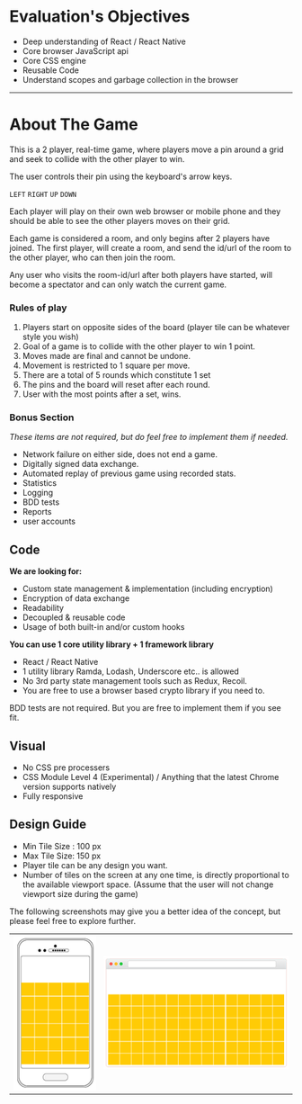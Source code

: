 

# **Evaluation's Objectives**

- Deep understanding of React / React Native
- Core browser JavaScript api
- Core CSS engine 
- Reusable Code
- Understand scopes and garbage collection in the browser

-----

# About The Game

This is a 2 player, real-time game, where players move a pin around a grid  and seek to collide with the other player to win.

The user controls their pin using the keyboard's arrow keys. 

`LEFT` `RIGHT` `UP` `DOWN`

Each player will play on their own web browser or mobile phone and they should be able to see the other players moves on their grid. 

Each game is considered a room, and only begins after 2 players have joined. The first player, will create a room, and send the id/url of the room to the other player, who can then join the room. 

Any user who visits the room-id/url after both players have started, will become a spectator and can only watch the current game. 

### Rules of play

1. Players start on opposite sides of the board (player tile can be whatever style you wish)
2. Goal of a game is to collide with the other player to win 1 point.
3. Moves made are final and cannot be undone. 
4. Movement is restricted to 1 square per move.
5. There are a total of 5 rounds which constitute 1 set 
6. The pins and the board will reset after each round. 
7. User with the most points after a set, wins. 


### Bonus Section

*These items are not required, but do feel free to implement them if needed.*

- Network failure on either side, does not end a game.
- Digitally signed data exchange.
- Automated replay of previous game using recorded stats. 
- Statistics
- Logging
- BDD tests
- Reports
- user accounts

## Code 

**We are looking for:**

- Custom state management & implementation (including encryption)
- Encryption of data exchange
- Readability
- Decoupled & reusable code 
- Usage of both built-in and/or custom hooks

**You can use 1 core utility library +  1 framework library**

- React / React Native
- 1 utility library Ramda, Lodash, Underscore etc.. is allowed
- No 3rd party state management tools such as Redux, Recoil. 
- You are free to use a browser based crypto library if you need to.

BDD tests are not required. But you are free to implement them if you see fit. 


## Visual

- No CSS pre processers
- CSS Module Level 4 (Experimental) / Anything that the latest Chrome version supports natively
- Fully responsive



## Design Guide

- Min Tile Size : 100 px
- Max Tile Size: 150 px
- Player tile can be any design you want.
- Number of tiles on the screen at any one time, is directly proportional to the available viewport space. (Assume that the user will not change viewport size during the game)

The following screenshots may give you a better idea of the concept, but please feel free to explore further. 



|      |      |
| ---- | ---- |
|    ![mobile@0,5x](md-assets/mobile@0,5x.png)  |   ![desktop](md-assets/desktop.png)   |







